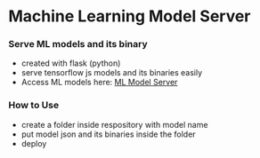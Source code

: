 # Machine Learning Model Server
### Serve ML models and its binary
* created with flask (python)
* serve tensorflow js models and its binaries easily
* Access ML models here: [ML Model Server](https://ml-models11.herokuapp.com)

### How to Use
- create a folder inside respository with model name 
- put model json and its binaries inside the folder
- deploy
